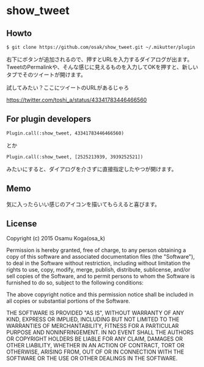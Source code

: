 # show_tweet

## Howto
    $ git clone https://github.com/osak/show_tweet.git ~/.mikutter/plugin

右下にボタンが追加されるので、押すとURLを入力するダイアログが出ます。
TweetのPermalinkや、そんな感じに見えるものを入力してOKを押すと、新しいタブでそのツイートが開けます。

試してみたい？ここにツイートのURLがあるじゃろ

https://twitter.com/toshi_a/status/43341783446466560

## For plugin developers

    Plugin.call(:show_tweet, 43341783446466560)

とか

    Plugin.call(:show_tweet, [2525213939, 3939252521])

みたいにすると、ダイアログを介さずに直接指定したやつが開けます。

## Memo
気に入ったらいい感じのアイコンを描いてもらえると喜びます。

## License
Copyright (c) 2015 Osamu Koga(osa_k)

Permission is hereby granted, free of charge, to any person obtaining a copy of this software and associated documentation files (the "Software"), to deal in the Software without restriction, including without limitation the rights to use, copy, modify, merge, publish, distribute, sublicense, and/or sell copies of the Software, and to permit persons to whom the Software is furnished to do so, subject to the following conditions:

The above copyright notice and this permission notice shall be included in all copies or substantial portions of the Software.

THE SOFTWARE IS PROVIDED "AS IS", WITHOUT WARRANTY OF ANY KIND, EXPRESS OR IMPLIED, INCLUDING BUT NOT LIMITED TO THE WARRANTIES OF MERCHANTABILITY, FITNESS FOR A PARTICULAR PURPOSE AND NONINFRINGEMENT. IN NO EVENT SHALL THE AUTHORS OR COPYRIGHT HOLDERS BE LIABLE FOR ANY CLAIM, DAMAGES OR OTHER LIABILITY, WHETHER IN AN ACTION OF CONTRACT, TORT OR OTHERWISE, ARISING FROM, OUT OF OR IN CONNECTION WITH THE SOFTWARE OR THE USE OR OTHER DEALINGS IN THE SOFTWARE.
